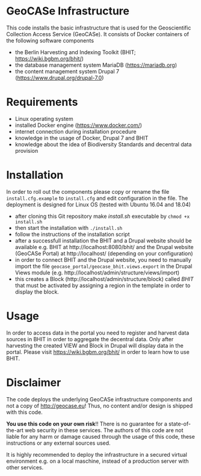 # GeoCASe Infrastructure

This code installs the basic infrastructure that is used for the Geoscientific Collection Access Service (GeoCASe).
It consists of Docker containers of the following software components
* the Berlin Harvesting and Indexing Toolkit (BHIT; https://wiki.bgbm.org/bhit/)
* the database management system MariaDB (https://mariadb.org)
* the content management system Drupal 7 (https://www.drupal.org/drupal-7.0)

# Requirements
* Linux operating system
* installed Docker engine (https://www.docker.com/)
* internet connection during installation procedure
* knowledge in the usage of Docker, Drupal 7 and BHIT
* knowledge about the idea of Biodiversity Standards and decentral data provision

# Installation
In order to roll out the components please copy or rename the file `install.cfg.example` to `install.cfg` and edit configuration in the file.
The deployment is designed for Linux OS  (tested with Ubuntu 16.04 and 18.04)

* after cloning this Git repository make _install.sh_ executable by
 `chmod +x install.sh`
* then start the installation with
 `./install.sh`
* follow the instructions of the installation script
* after a successfull installation the BHIT and a Drupal website should be available
  e.g. BHIT at http://localhost:8080/bhit/  and the Drupal website (GeoCASe Portal) at http://localhost/  (depending on your configuration)
* in order to connect BHIT and the Drupal website, you need to manually import the file `geocase_portal/geocase_bhit.views.export` in the Drupal Views module (e.g. http://localhost/admin/structure/views/import)
* this creates a Block (http://localhost/admin/structure/block) called _BHIT_ that must be activated by assigning a region in the template in order to display the block.

# Usage
In order to access data in the portal you need to register and harvest data sources in BHIT in order to aggregate the decentral data. Only after harvesting the created VIEW and Block in Drupal will display data in the portal.
Please visit https://wiki.bgbm.org/bhit/ in order to learn how to use BHIT.

# Disclaimer
The code deploys the underlying GeoCASe infrastructure components and not a copy of http://geocase.eu! Thus, no content and/or design is shipped with this code.

__You use this code on your own risk__!! There is no guarantee for a state-of-the-art web security in these services. The authors of this code are not liable for any harm or damage caused through the usage of this code, these instructions or any external sources used.

It is highly recommended to deploy the infrastructure in a secured virtual environment e.g. on a local maschine, instead of a production server with other services.
